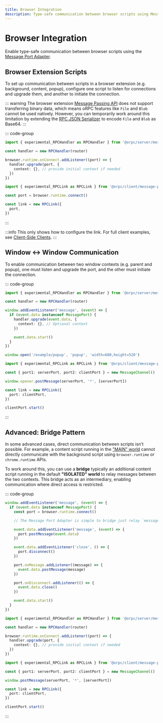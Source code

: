 ```yaml
---
title: Browser Integration
description: Type-safe communication between browser scripts using Message Port Adapter
---
```


# Browser Integration

Enable type-safe communication between browser scripts using the [Message Port Adapter](/docs/adapters/message-port).

## Browser Extension Scripts

To set up communication between scripts in a browser extension (e.g. background, content, popup), configure one script to listen for connections and upgrade them, and another to initiate the connection.

::: warning
The browser extension [Message Passing API](https://developer.chrome.com/docs/extensions/develop/concepts/messaging) does not support transferring binary data, which means oRPC features like `File` and `Blob` cannot be used natively. However, you can temporarily work around this limitation by extending the [RPC JSON Serializer](/docs/advanced/rpc-json-serializer#extending-native-data-types) to encode `File` and `Blob` as Base64.
:::

::: code-group

```ts [server]
import { experimental_RPCHandler as RPCHandler } from '@orpc/server/message-port'

const handler = new RPCHandler(router)

browser.runtime.onConnect.addListener((port) => {
  handler.upgrade(port, {
    context: {}, // provide initial context if needed
  })
})
```

```ts [client]
import { experimental_RPCLink as RPCLink } from '@orpc/client/message-port'

const port = browser.runtime.connect()

const link = new RPCLink({
  port,
})
```

:::

:::info
This only shows how to configure the link. For full client examples, see [Client-Side Clients](/docs/client/client-side).
:::

## Window ↔ Window Communication

To enable communication between two window contexts (e.g. parent and popup), one must listen and upgrade the port, and the other must initiate the connection.

::: code-group

```ts [opener]
import { experimental_RPCHandler as RPCHandler } from '@orpc/server/message-port'

const handler = new RPCHandler(router)

window.addEventListener('message', (event) => {
  if (event.data instanceof MessagePort) {
    handler.upgrade(event.data, {
      context: {}, // Optional context
    })

    event.data.start()
  }
})

window.open('/example/popup', 'popup', 'width=680,height=520')
```

```ts [popup]
import { experimental_RPCLink as RPCLink } from '@orpc/client/message-port'

const { port1: serverPort, port2: clientPort } = new MessageChannel()

window.opener.postMessage(serverPort, '*', [serverPort])

const link = new RPCLink({
  port: clientPort,
})

clientPort.start()
```

:::

## Advanced: Bridge Pattern

In some advanced cases, direct communication between scripts isn’t possible. For example, a content script running in the ["MAIN" world](https://developer.chrome.com/docs/extensions/reference/manifest/content-scripts#world-timings) cannot directly communicate with the background script using `browser.runtime` or `chrome.runtime` APIs.

To work around this, you can use a **bridge** typically an additional content script running in the default **"ISOLATED" world** to relay messages between the two contexts. This bridge acts as an intermediary, enabling communication where direct access is restricted.

::: code-group

```ts [bridge]
window.addEventListener('message', (event) => {
  if (event.data instanceof MessagePort) {
    const port = browser.runtime.connect()

    // The Message Port Adapter is simple to bridge just relay `message` and `close/disconnect` events.

    event.data.addEventListener('message', (event) => {
      port.postMessage(event.data)
    })

    event.data.addEventListener('close', () => {
      port.disconnect()
    })

    port.onMessage.addListener((message) => {
      event.data.postMessage(message)
    })

    port.onDisconnect.addListener(() => {
      event.data.close()
    })

    event.data.start()
  }
})
```

```ts [server]
import { experimental_RPCHandler as RPCHandler } from '@orpc/server/message-port'

const handler = new RPCHandler(router)

browser.runtime.onConnect.addListener((port) => {
  handler.upgrade(port, {
    context: {}, // provide initial context if needed
  })
})
```

```ts [client]
import { experimental_RPCLink as RPCLink } from '@orpc/client/message-port'

const { port1: serverPort, port2: clientPort } = new MessageChannel()

window.postMessage(serverPort, '*', [serverPort])

const link = new RPCLink({
  port: clientPort,
})

clientPort.start()
```

:::
